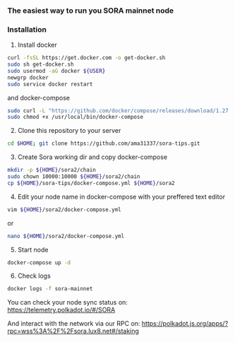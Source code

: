 ### The easiest way to run you SORA mainnet node

### Installation
1. Install docker 
```sh
curl -fsSL https://get.docker.com -o get-docker.sh
sudo sh get-docker.sh
sudo usermod -aG docker ${USER}
newgrp docker
sudo service docker restart
```
and docker-compose
```sh
sudo curl -L "https://github.com/docker/compose/releases/download/1.27.4/docker-compose-$(uname -s)-$(uname -m)" -o /usr/local/bin/docker-compose
sudo chmod +x /usr/local/bin/docker-compose
```

2. Clone this repository to your server
```sh
cd $HOME; git clone https://github.com/ama31337/sora-tips.git
```
3. Create Sora working dir and copy docker-compose
```sh
mkdir -p ${HOME}/sora2/chain
sudo chown 10000:10000 ${HOME}/sora2/chain
cp ${HOME}/sora-tips/docker-compose.yml ${HOME}/sora2
```
4. Edit your node name in docker-compose with your preffered text editor
```sh
vim ${HOME}/sora2/docker-compose.yml
```
or
```sh
nano ${HOME}/sora2/docker-compose.yml
```
5. Start node
```sh
docker-compose up -d
```
6. Check logs
```sh
docker logs -f sora-mainnet
```

You can check your node sync status on:
https://telemetry.polkadot.io/#/SORA

And interact with the network via our RPC on:
https://polkadot.js.org/apps/?rpc=wss%3A%2F%2Fsora.lux8.net#/staking
